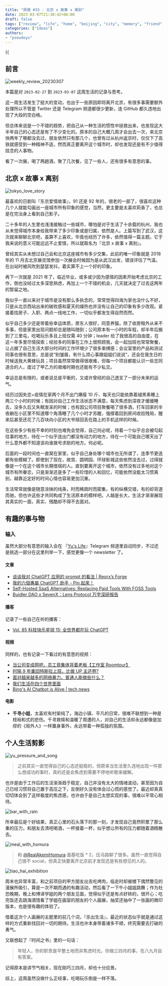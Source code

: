 ```yaml
---
title: "周报 #33 - 北京 x 故事 x 离别"
date: 2023-03-07T21:30:42+08:00
draft: false
tags: ["review", "life", "home", "beijing", "city", "memory", "friend", "wuhan"]
categories: ["Ideas"]
authors:
- "pseudoyu"
---
```


{{<audio src="audios/christmas_song_english_version.mp3" caption="《クリスマスソング (English Cover) - Matt Cab》" >}}

## 前言

![weekly_review_20230307](https://image.pseudoyu.com/images/weekly_review_20230307.png)

本篇是对 `2023-02-27` 到 `2023-03-07` 这周生活的记录与思考。

这一周生活发生了挺大的变动，也出于一些原因即将离开北京，有很多事需要额外处理所以不管是 Twitter 还是 Telegram 频道都很少更新，连 GitHub 都久违地出现了大段的空白格。

但总体来说是一个不错的趋势，把自己从一种生活的惯性中拯救出来，也发现这大半年自己的心态还是有了不少变化的。原本的自己大概几周才会出去一次，来北京快两年了哪都没去过，朋友依然只有那几个，也曾有过从杭州返京时，仅仅下了高铁就感受到一种精神不适，然而真正要离开这个城市时，却也发现还是有不少值得挂念的人事物。

看了一次展，喝了两趟酒，聚了几次餐，见了一些人，还有很多有意思的事。

## 北京 x 故事 x 离别

![tokyo_love_story](https://image.pseudoyu.com/images/tokyo_love_story.png)

最喜欢的日剧叫『东京爱情故事』，91 还是 92 年的，很老的一部了，很喜欢这种几个人就能勾画出一座城市所有印象的感觉，当然，更主要是太喜欢莉香了，也总是在完治身上看到自己影子。

二十多年的人生里也浅浅接触过一些城市，哪怕是对于生活了十余载的杭州，我也从未觉得城市本身给我带来了多少印象或是归属，依然是人。上篇写到了武汉，这次就来聊聊北京吧，虽算不上喜欢，毕竟也经历了许多，依然值得一篇主题。它于我来说的意义可能远远不止爱情，所以就取名为『北京 x 故事 x 离别』。

曾经其实从未想过自己会和北京这座城市有多少交集，此前的唯一印象就是 2018 年的 11 月去北京展览馆参加一次展会时候因为是从武汉出发，错误评估了气温，在出站时被风吹到瑟瑟发抖，着实算不上一个好的印象。

再下一次就是 2021 年了，临近毕业，或多或少因为感情的因素开始考虑北京的工作，倒也没经过太多深思熟虑，再加上一个不错的机会，几天就决定了过去这两年的暂留之地。

我似乎一直以来对于城市是没有那么多执念的，常常觉得四海为家也没什么不好，只是从北京西站出来的破败感和夏天的燥热也并没有让自己的印象有多少改观。紧接着找房子、入职、两点一线地工作，一切似乎都发生得自然而然。

似乎自己多少还是带着些幸运体质，房东人很好，同意养猫，除了收房租外从来不多事，但是家里出现问题却总是随叫随到；公司原本有一小时的车程，却半年后搬到了三里屯，吃喝玩乐多且上班仅需 40 分钟；leader 给了我很高的自由度，在这一年多里尽情探索；经验多的同事在工作上很照顾我，会一起加班也常常聚餐，让占据了自己生活大部分时间的工作环境少了很多束缚感；会议室里的产品和测试同事也很有意思，总是说“别皱眉，有什么烦心事跟姐姐们说说”，还会在我生日的时候送我大黄蜂玩具；项目虽然常常做得很艰难，但每一个项目都能认识一些志同道合的人，度过了甲乙方的艰难时期也还能有不少私交。

幸运总是有限的，或者说总是平衡的，又或许曾经的自己透支了一部分未来的运气。

经历过因失恋+疫情在家两个月不出门爆瘦 10 斤、每天也只能依靠着褪黑素睡上两三个小时的时候；有因对自己工作生活状态不满意，每天焦虑到深夜才缓缓睡去，没多久后又失眠发呆的时候；也有因公司项目聚餐喝了很多酒，打车回家的半夜躺在小区里不知道哪个角落睡了几个小时才苏醒，强撑着回到房间收拾残局，醒来后甚至还花了几百块向小区的大爷赎回丢在路上的手机这样的时候。

在这些多少有些不幸的时刻也难免会觉得，自己何必呢，待着一个似乎总会被勾起往事的地方，待在一个似乎连出门都没有动力的地方，待在一个可能自己哪天出了什么意外都不知道该向谁拨号求助的地方。何必呢。

后面的一段时间也一直窝在家里，似乎自己身处哪个城市也无所谓了，连季节更迭都有些模糊了。即使到了现在，故宫、圆明园、环球影城这些依然没去过，过得就像是一个在这个城市长期借宿的人。直到要离开这个城市，依然没有过多地对这个城市有所眷恋，只是渐渐还是多了一些珍惜的人和回忆，可能依然没能太习惯离别，越靠近定好的时间心情也容易更加沉重。

生活常常就像是随意涂抹的线条，时而稀疏时而密集，有的纵横交错，有的却背道而驰，但也许这些才共同构成了生活原本的模样吧。人越是长大，生活才渐渐展现其真实的一面，真实、残酷却不得不去面对。

## 有趣的事与物

### 输入

虽然大部分有意思的输入会在 『[Yu's Life](https://t.me/pseudoyulife)』Telegram 频道里自动同步，不过还是挑选一部分在这里列举一下，感觉更像一个 newsletter 了。

#### 文章

- [谈谈我对 ChatGPT 应用的 prompt 的看法 | Reorx’s Forge](https://reorx.com/makers-daily/004-prompts-and-parameters-transparancy/)
- [我的六個專屬 ChatGPT 助手 - Pin 起來！](https://pinchlime.com/newsletters/my-six-chatgpt-assistants/)
- [Self-Hosted SaaS Alternatives: Replacing Paid Tools With FOSS Tools](https://tedium.co/2023/03/04/self-hosted-saas-app-alternatives/)
- [Buidler DAO x SevenX：Lens Protocol 万字深研报告](https://mp.weixin.qq.com/s/HISBmicZ-6szM6RY4ZWZyw)

#### 播客

记录了一些自己在听的播客：

- [Vol. 85 科技快乐星球 15: 全世界都在玩 ChatGPT](https://www.listennotes.com/e/d16868cff59a4e86b20867f6d54910bf)

#### 视频

同样的，也有记录一下看过的有意思的视频：

- [当公司变成网吧，员工竟集体背着老板【工作室 Roomtour】](https://www.bilibili.com/video/BV1284y1E7my/)
- [时隔 9 年重回特斯拉上班，比做 UP 主还卷?](https://www.bilibili.com/video/BV1Ag4y1n75Y/)
- [面对越来越多的网络暴力，普通人能做些什么？](https://www.bilibili.com/video/BV1oX4y1S7ru/)
- [我们生活在四个世界里面](https://www.bilibili.com/video/BV1vA411y7qi/)
- [Bing's AI Chatbot is Alive | tech news](https://www.youtube.com/watch?v=LGOd1w02i2Y)

#### 电影

- **千寻小姐**，太喜欢有村架纯了。海边小镇、平凡的日常，很难不联想到一种是枝裕和式的悲伤。千寻救赎和温暖了周遭的人，对自己的生活却永远都像是加缪的《局外人》一样置身事外，永远带着一种孤独的氛围。

## 个人生活剪影

![yu_pressure_and_song](https://image.pseudoyu.com/images/yu_pressure_and_song.png)

> 之前其实一直觉得自己的心态还挺稳的，但原来当生活里久违地出现一件那么想成功的事时，真的还是会焦虑到需要不停地听歌来缓解。

也许是由于工作后的生活渐渐趋于稳定，自己并没有太大的情绪波动，甚至因为自己已经习惯将自己置于高压之下，反倒好久没有体会过心慌的感觉了。最近却真真切切体会到了这样极度的焦虑感，也许由于是自己太想实现的事，很难以平常心相待。

![bar_with_rain](https://image.pseudoyu.com/images/bar_with_rain.jpg)

所幸最后是个好结果，真正心里的石头落下的那一刻，才发现自己竟然积累了那么重的压力，和朋友去清吧喝酒，一杯接着一杯，似乎想让所有的压力都随着酒精散去。

![meal_with_homura](https://image.pseudoyu.com/images/meal_with_homura.png)

> 和 [@RealAkemiHomura](https://twitter.com/RealAkemiHomura) 面基吃饭 * 2，压马路聊了很多。虽然一直觉得自己很不 social，但真正快要离开北京前才发现还是有些想见的人的。

![tiao_hai_exhibition](https://image.pseudoyu.com/images/tiao_hai_exhibition.jpg)

周末也异常丰富，和之前项目的甲方朋友出去吃烤肉，临走时却被楼下偶然瞥见的漫展所吸引，算是一次不期而遇的有趣活动，然后看了一下午小姐姐跳舞；作为社恐晚期，晚上和博译学姐的两个朋友见面，觉得似乎还是有点好转的，很开心；吃完饭还去跳海酒馆看了学姐在画室的朋友的个人画展，抽奖还抽中了一张画的微印版本，也是很有趣的体验了。

借着这次个人画展的主题里的前几个词，『杀出生活』，最近的状态似乎就是通过这样的方式重新找回对一切的期待。生活也许本身带着诸多不顺，终究需要去打破的勇气。

又联想起了『时间之书』里的一句话：

> 年轻人，你的职责是平整土地而非焦虑时光，你做三四月的事，在八九月自有答案。

记得原本是讲节气相关，现在刚巧三四月，却也十分应景。

综上，这周虽然没做什么正经事，吃喝玩乐倒是一样不落。
